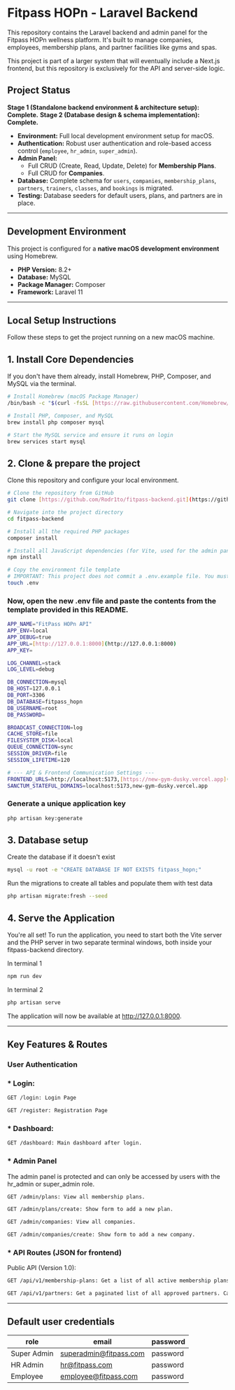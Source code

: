 # Fitpass HOPn - Laravel Backend

This repository contains the Laravel backend and admin panel for the Fitpass HOPn wellness platform. It's built to manage companies, employees, membership plans, and partner facilities like gyms and spas.

This project is part of a larger system that will eventually include a Next.js frontend, but this repository is exclusively for the API and server-side logic.

## Project Status

**Stage 1 (Standalone backend environment & architecture setup): Complete.**
**Stage 2 (Database design & schema implementation): Complete.**
* **Environment:** Full local development environment setup for macOS.
* **Authentication:** Robust user authentication and role-based access control (`employee`, `hr_admin`, `super_admin`).
* **Admin Panel:**
    * Full CRUD (Create, Read, Update, Delete) for **Membership Plans**.
    * Full CRUD for **Companies**.
* **Database:** Complete schema for `users`, `companies`, `membership_plans`, `partners`, `trainers`, `classes`, and `bookings` is migrated.
* **Testing:** Database seeders for default users, plans, and partners are in place.

---

## Development Environment

This project is configured for a **native macOS development environment** using Homebrew.

* **PHP Version:** 8.2+
* **Database:** MySQL
* **Package Manager:** Composer
* **Framework:** Laravel 11

---

## Local Setup Instructions

Follow these steps to get the project running on a new macOS machine.

## 1. Install Core Dependencies
If you don't have them already, install Homebrew, PHP, Composer, and MySQL via the terminal.

```bash
# Install Homebrew (macOS Package Manager)
/bin/bash -c "$(curl -fsSL [https://raw.githubusercontent.com/Homebrew/install/HEAD/install.sh](https://raw.githubusercontent.com/Homebrew/install/HEAD/install.sh))"

# Install PHP, Composer, and MySQL
brew install php composer mysql

# Start the MySQL service and ensure it runs on login
brew services start mysql

```

## 2. Clone & prepare the project
Clone this repository and configure your local environment.

```bash
# Clone the repository from GitHub
git clone [https://github.com/Rodr1to/fitpass-backend.git](https://github.com/Rodr1to/fitpass-backend.git)

# Navigate into the project directory
cd fitpass-backend

# Install all the required PHP packages
composer install

# Install all JavaScript dependencies (for Vite, used for the admin panel)
npm install

# Copy the environment file template
# IMPORTANT: This project does not commit a .env.example file. You must create it.
touch .env
```

### Now, open the new .env file and paste the contents from the template provided in this README.

```bash
APP_NAME="FitPass HOPn API"
APP_ENV=local
APP_DEBUG=true
APP_URL=[http://127.0.0.1:8000](http://127.0.0.1:8000)
APP_KEY=

LOG_CHANNEL=stack
LOG_LEVEL=debug

DB_CONNECTION=mysql
DB_HOST=127.0.0.1
DB_PORT=3306
DB_DATABASE=fitpass_hopn
DB_USERNAME=root
DB_PASSWORD=

BROADCAST_CONNECTION=log
CACHE_STORE=file
FILESYSTEM_DISK=local
QUEUE_CONNECTION=sync
SESSION_DRIVER=file
SESSION_LIFETIME=120

# --- API & Frontend Communication Settings ---
FRONTEND_URLS=http://localhost:5173,[https://new-gym-dusky.vercel.app](https://new-gym-dusky.vercel.app)
SANCTUM_STATEFUL_DOMAINS=localhost:5173,new-gym-dusky.vercel.app

```

### Generate a unique application key
```bash
php artisan key:generate
```

## 3. Database setup
Create the database if it doesn't exist

```bash
mysql -u root -e "CREATE DATABASE IF NOT EXISTS fitpass_hopn;"
```

Run the migrations to create all tables and populate them with test data

```bash
php artisan migrate:fresh --seed
```

## 4. Serve the Application
You're all set! To run the application, you need to start both the Vite server and the PHP server in two separate terminal windows, both inside your fitpass-backend directory.

In terminal 1
```bash
npm run dev
```
In terminal 2
```bash
php artisan serve
```

The application will now be available at http://127.0.0.1:8000.

---

## Key Features & Routes

### User Authentication
### * Login: 
```bash
GET /login: Login Page

GET /register: Registration Page
```

### * Dashboard: 
```bash
GET /dashboard: Main dashboard after login.
```

### * Admin Panel
The admin panel is protected and can only be accessed by users with the hr_admin or super_admin role.



```bash
GET /admin/plans: View all membership plans.

GET /admin/plans/create: Show form to add a new plan.

GET /admin/companies: View all companies.

GET /admin/companies/create: Show form to add a new company.
```

### * API Routes (JSON for frontend)

Public API (Version 1.0):
```bash
GET /api/v1/membership-plans: Get a list of all active membership plans.

GET /api/v1/partners: Get a paginated list of all approved partners. Can be filtered with ?city= and ?type=.
```

---

## Default user credentials

| role        | email                  | password |
|-------------|------------------------|----------|
| Super Admin | superadmin@fitpass.com | password |
| HR Admin    | hr@fitpass.com         | password |
| Employee    | employee@fitpass.com   | password |

